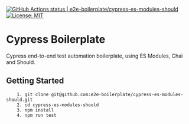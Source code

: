 [![GitHub Actions status | e2e-boilerplate/cypress-es-modules-should](https://github.com/e2e-boilerplate/cypress-es-modules-should/workflows/cypress-es-modules-should/badge.svg)](https://github.com/e2e-boilerplate/cypress-es-modules-should/actions?workflow=cypress-es-modules-should) [![License: MIT](https://img.shields.io/badge/License-MIT-yellow.svg)](https://opensource.org/licenses/MIT)
    
# Cypress Boilerplate
    
Cypress end-to-end test automation boilerplate, using ES Modules, Chai and Should.
    
## Getting Started
    	1. git clone git@github.com:e2e-boilerplate/cypress-es-modules-should.git
    	2. cd cypress-es-modules-should
    	3. npm install
    	4. npm run test
